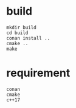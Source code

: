 <!--
 Copyright (c) 2023 Ayoub Serti
 
 This software is released under the MIT License.
 https://opensource.org/licenses/MIT
-->

# build
```
mkdir build
cd build 
conan install ..
cmake ..
make 
```

# requirement

```
conan
cmake 
c++17
```